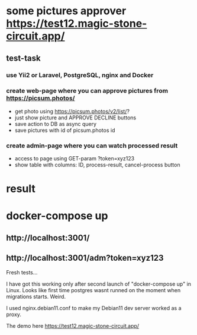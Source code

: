 # some pictures approver https://test12.magic-stone-circuit.app/

## test-task

### use Yii2 or Laravel, PostgreSQL, nginx and Docker

### create web-page where you can approve pictures from https://picsum.photos/

- get photo using https://picsum.photos/v2/list/?
- just show picture and APPROVE DECLINE buttons
- save action to DB as async query
- save pictures with id of picsum.photos id

### create admin-page where you can watch processed result

- access to page using GET-param ?token=xyz123
- show table with columns: ID, process-result, cancel-process button

# result

# docker-compose up

## http://localhost:3001/

## http://localhost:3001/adm?token=xyz123

Fresh tests...

I have got this working only after second launch of "docker-compose up" in Linux. Looks like first time postgres wasnt runned on the moment when migrations starts. Weird.

I used nginx.debian11.conf to make my Debian11 dev server worked as a proxy. 

The demo here https://test12.magic-stone-circuit.app/
